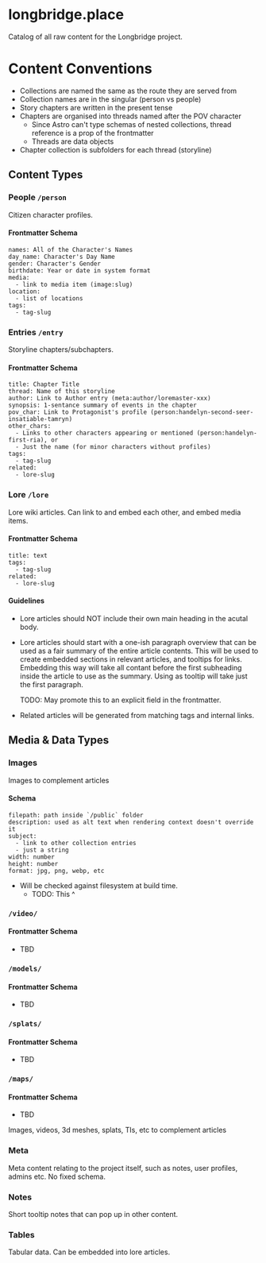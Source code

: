 # longbridge.place

Catalog of all raw content for the Longbridge project.

# Content Conventions

- Collections are named the same as the route they are served from
- Collection names are in the singular (person vs people)
- Story chapters are written in the present tense
- Chapters are organised into threads named after the POV character
  - Since Astro can't type schemas of nested collections, thread reference is a prop of the frontmatter
  - Threads are data objects
- Chapter collection is subfolders for each thread (storyline)


## Content Types

### People `/person`
Citizen character profiles.

#### Frontmatter Schema

    names: All of the Character's Names
    day_name: Character's Day Name
    gender: Character's Gender
    birthdate: Year or date in system format
    media:
      - link to media item (image:slug)
    location:
      - list of locations
    tags:
      - tag-slug

### Entries `/entry`
Storyline chapters/subchapters.

#### Frontmatter Schema

    title: Chapter Title
    thread: Name of this storyline
    author: Link to Author entry (meta:author/loremaster-xxx)
    synopsis: 1-sentance summary of events in the chapter
    pov_char: Link to Protagonist's profile (person:handelyn-second-seer-insatiable-tamryn)
    other_chars:
      - Links to other characters appearing or mentioned (person:handelyn-first-ria), or
      - Just the name (for minor characters without profiles)
    tags:
      - tag-slug
    related:
      - lore-slug

### Lore `/lore`
Lore wiki articles. Can link to and embed each other, and embed media items.

#### Frontmatter Schema

    title: text
    tags:
      - tag-slug
    related:
      - lore-slug

#### Guidelines

- Lore articles should NOT include their own main heading in the acutal body.
- Lore articles should start with a one-ish paragraph overview that can be used
  as a fair summary of the entire article contents. This will be used to create
  embedded sections in relevant articles, and tooltips for links. Embedding this
  way will take all contant before the first subheading inside the article to use
  as the summary. Using as tooltip will take just the first paragraph.

  TODO: May promote this to an explicit field in the frontmatter.

- Related articles will be generated from matching tags and internal links.


## Media & Data Types

### Images
Images to complement articles

#### Schema

    filepath: path inside `/public` folder
    description: used as alt text when rendering context doesn't override it
    subject:
      - link to other collection entries
      - just a string
    width: number
    height: number
    format: jpg, png, webp, etc

- Will be checked against filesystem at build time.
  - TODO: This ^


### `/video/`
#### Frontmatter Schema
- TBD

### `/models/`
#### Frontmatter Schema
- TBD

### `/splats/`
#### Frontmatter Schema
- TBD

### `/maps/`
#### Frontmatter Schema
- TBD

Images, videos, 3d meshes, splats, TIs, etc to complement articles

### Meta
Meta content relating to the project itself, such as notes, user profiles, admins etc.
No fixed schema.

### Notes
Short tooltip notes that can pop up in other content. 

### Tables
Tabular data. Can be embedded into lore articles.

